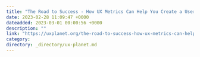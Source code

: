 ```yaml
---
title: "The Road to Success - How UX Metrics Can Help You Create a User-Centered Website That Delivers…"
date: 2023-02-28 11:09:47 +0000
dateadded: 2023-03-01 00:00:56 +0000
description: ""
link: "https://uxplanet.org/the-road-to-success-how-ux-metrics-can-help-you-create-a-user-centered-website-that-delivers-18ab8cceb49f?source=rss----819cc2aaeee0---4"
category:
directory: _directory/ux-planet.md
---
```

